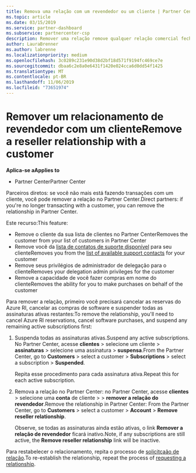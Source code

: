 ```yaml
---
title: Remova uma relação com um revendedor ou um cliente | Partner Center
ms.topic: article
ms.date: 03/15/2019
ms.service: partner-dashboard
ms.subservice: partnercenter-csp
description: Remover uma relação remove qualquer relação comercial fechada do modo de exibição no Partner Center.
author: LauraBrenner
ms.author: labrenne
ms.localizationpriority: medium
ms.openlocfilehash: 3c0289c231e90d38d2bf18d571f9194fc469ce7e
ms.sourcegitcommit: dbaa6c2e8a0e6431f1420e024cca6d0dd54f1425
ms.translationtype: MT
ms.contentlocale: pt-BR
ms.lasthandoff: 11/06/2019
ms.locfileid: "73651974"
---
```

# <a name="remove-a-reseller-relationship-with-a-customer"></a><span data-ttu-id="0badc-103">Remover um relacionamento de revendedor com um cliente</span><span class="sxs-lookup"><span data-stu-id="0badc-103">Remove a reseller relationship with a customer</span></span>

<span data-ttu-id="0badc-104">**Aplica-se a**</span><span class="sxs-lookup"><span data-stu-id="0badc-104">**Applies to**</span></span>

-   <span data-ttu-id="0badc-105">Partner Center</span><span class="sxs-lookup"><span data-stu-id="0badc-105">Partner Center</span></span>

<span data-ttu-id="0badc-106">Parceiros diretos: se você não mais está fazendo transações com um cliente, você pode remover a relação no Partner Center.</span><span class="sxs-lookup"><span data-stu-id="0badc-106">Direct partners: if you're no longer transacting with a customer, you can remove the relationship in Partner Center.</span></span> 

<span data-ttu-id="0badc-107">Este recurso:</span><span class="sxs-lookup"><span data-stu-id="0badc-107">This feature:</span></span>
*  <span data-ttu-id="0badc-108">Remove o cliente da sua lista de clientes no Partner Center</span><span class="sxs-lookup"><span data-stu-id="0badc-108">Removes the customer from your list of customers in Partner Center</span></span>
*  <span data-ttu-id="0badc-109">Remove você da [lista de contatos de suporte disponível](assign-support-contacts.md) para seu cliente</span><span class="sxs-lookup"><span data-stu-id="0badc-109">Removes you from the [list of available support contacts](assign-support-contacts.md) for your customer</span></span>
*  <span data-ttu-id="0badc-110">Remove seus privilégios de administrador de delegação para o cliente</span><span class="sxs-lookup"><span data-stu-id="0badc-110">Removes your delegation admin privileges for the customer</span></span>
*  <span data-ttu-id="0badc-111">Remove a capacidade de você fazer compras em nome do cliente</span><span class="sxs-lookup"><span data-stu-id="0badc-111">Removes the ability for you to make purchases on behalf of the customer</span></span>

<span data-ttu-id="0badc-112">Para remover a relação, primeiro você precisará cancelar as reservas do Azure RI, cancelar as compras de software e suspender todas as assinaturas ativas restantes:</span><span class="sxs-lookup"><span data-stu-id="0badc-112">To remove the relationship, you'll need to cancel Azure RI reservations, cancel software purchases, and suspend any remaining active subscriptions first:</span></span>
1. <span data-ttu-id="0badc-113">Suspenda todas as assinaturas ativas.</span><span class="sxs-lookup"><span data-stu-id="0badc-113">Suspend any active subscriptions.</span></span> <span data-ttu-id="0badc-114">No Partner Center, acesse **clientes** > selecione um cliente > **assinaturas** > selecione uma assinatura > **suspensa**.</span><span class="sxs-lookup"><span data-stu-id="0badc-114">From the Partner Center, go to **Customers** > select a customer > **Subscriptions** > select a subscription > **Suspended**.</span></span> 

   <span data-ttu-id="0badc-115">Repita esse procedimento para cada assinatura ativa.</span><span class="sxs-lookup"><span data-stu-id="0badc-115">Repeat this for each active subscription.</span></span>

2. <span data-ttu-id="0badc-116">Remova a relação no Partner Center: no Partner Center, acesse **clientes** > selecione uma **conta** de cliente > > **remover a relação do revendedor**.</span><span class="sxs-lookup"><span data-stu-id="0badc-116">Remove the relationship in Partner Center: From the Partner Center, go to **Customers** > select a customer > **Account** > **Remove reseller relationship**.</span></span>

   <span data-ttu-id="0badc-117">Observe, se todas as assinaturas ainda estão ativas, o link **Remover a relação de revendedor** ficará inativo.</span><span class="sxs-lookup"><span data-stu-id="0badc-117">Note, if any subscriptions are still active, the **Remove reseller relationship** link will be inactive.</span></span> 

<span data-ttu-id="0badc-118">Para restabelecer o relacionamento, repita o processo de [solicitçaão de relação](request-a-relationship-with-a-customer.md).</span><span class="sxs-lookup"><span data-stu-id="0badc-118">To re-establish the relationship, repeat the process of [requesting a relationship](request-a-relationship-with-a-customer.md).</span></span>
